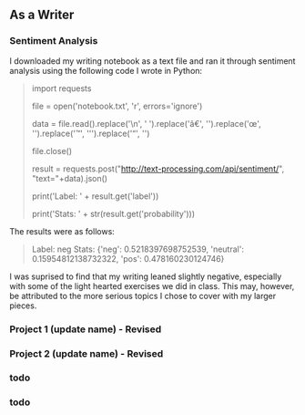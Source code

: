 ## As a Writer



### Sentiment Analysis

I downloaded my writing notebook as a text file and ran it through sentiment analysis using the following code I wrote in Python:

> import requests
>  
> file = open('notebook.txt', 'r', errors='ignore')
>
> data = file.read().replace('\n', ' ').replace('â€', '').replace('œ', '').replace('™', '\'').replace('“', '')
>
> file.close()
>
> result = requests.post("http://text-processing.com/api/sentiment/", "text="+data).json()
>
> print('Label: ' + result.get('label'))
>
> print('Stats: ' + str(result.get('probability')))

The results were as follows:

> Label: neg
> Stats: {'neg': 0.5218397698752539, 'neutral': 0.15954812138732322, 'pos': 0.478160230124746}

I was suprised to find that my writing leaned slightly negative, especially with some of the light hearted exercises we did in class.
This may, however, be attributed to the more serious topics I chose to cover with my larger pieces.

### Project 1 (update name) - Revised



### Project 2 (update name) - Revised



### todo



### todo

